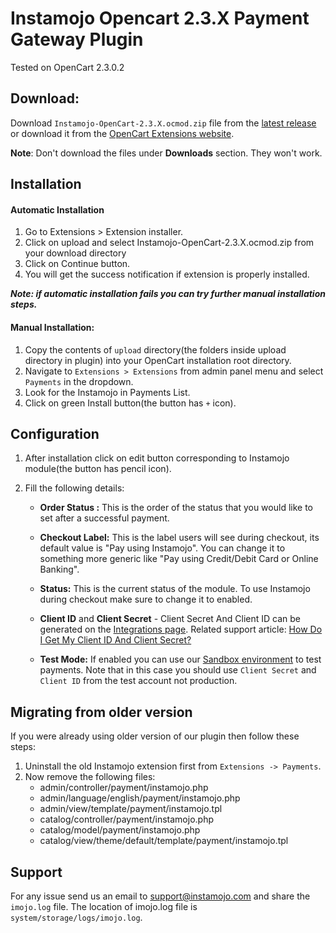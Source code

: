 # Instamojo Opencart 2.3.X Payment Gateway Plugin

Tested on OpenCart 2.3.0.2

## Download:

Download `Instamojo-OpenCart-2.3.X.ocmod.zip` file from the [latest release](https://github.com/Instamojo/Instamojo-OpenCart-2.3.X/releases/latest) or download it from the [OpenCart Extensions website](http://www.opencart.com/index.php?route=extension/extension/info&extension_id=21984).

**Note**: Don't download the files under **Downloads** section. They won't work.


## Installation

#### Automatic Installation
1. Go to Extensions > Extension installer.
2. Click on upload and select Instamojo-OpenCart-2.3.X.ocmod.zip from your download directory
3. Click on Continue button. 
4. You will get the success notification if extension is properly installed.

***Note: if automatic installation fails you can try further manual installation steps.***


#### Manual Installation:

1. Copy the contents of `upload` directory(the folders inside upload directory in plugin) into your OpenCart installation root directory.
2. Navigate to `Extensions > Extensions` from admin panel menu and select `Payments` in the dropdown.
3. Look for the Instamojo in Payments List.
4. Click on green Install button(the button has `+` icon).

## Configuration

1. After installation click on edit button corresponding to Instamojo module(the button has pencil icon).
2. Fill the following details:

    - **Order Status :** This is the order of the status that you would like to set after a successful payment.

    -  **Checkout Label:** This is the label users will see during checkout, its default value is "Pay using Instamojo". You can change it to something more generic like "Pay using Credit/Debit Card or Online Banking".
      
    -  **Status:** This is the current status of the module. To use Instamojo during checkout make sure to change it to enabled.
     
    - **Client ID** and **Client Secret** - Client Secret And Client ID can be generated on the [Integrations page](https://www.instamojo.com/integrations/). Related support article: [How Do I Get My Client ID And Client Secret?](https://support.instamojo.com/hc/en-us/articles/212214265-How-do-I-get-my-Client-ID-and-Client-Secret-)
    
    - **Test Mode:** If enabled you can use our [Sandbox environment](https://test.instamojo.com) to test payments. Note that in this case you should use `Client Secret` and `Client ID` from the test account not production.

## Migrating from older version

If you were already using older version of our plugin then follow these steps:

1. Uninstall the old Instamojo extension first from `Extensions -> Payments`.
2. Now remove the following files:
   - admin/controller/payment/instamojo.php
   - admin/language/english/payment/instamojo.php
   - admin/view/template/payment/instamojo.tpl
   - catalog/controller/payment/instamojo.php
   - catalog/model/payment/instamojo.php
   - catalog/view/theme/default/template/payment/instamojo.tpl

## Support

For any issue send us an email to support@instamojo.com and share the `imojo.log` file. The location of imojo.log file is `system/storage/logs/imojo.log`.
